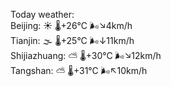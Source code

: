 Today weather:  
Beijing: ☀️   🌡️+26°C 🌬️↘4km/h  
Tianjin: 🌫  🌡️+25°C 🌬️↓11km/h  
Shijiazhuang: ⛅️  🌡️+30°C 🌬️↘12km/h  
Tangshan: ⛅️  🌡️+31°C 🌬️↖10km/h  
